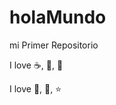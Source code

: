 # holaMundo

mi Primer Repositorio

I love :coffee:, :icecream:, :pizza:

I love :book:, :dog:, :star:
